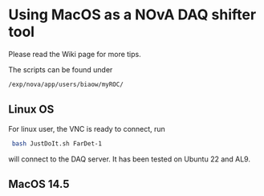 # Using MacOS as a NOvA DAQ shifter tool

Please read the Wiki page for more tips.

The scripts can be found under
```bash
/exp/nova/app/users/biaow/myROC/
```
## Linux OS
For linux user, the VNC is ready to connect, run
```bash
 bash JustDoIt.sh FarDet-1
```
will connect to the DAQ server. It has been tested on Ubuntu 22 and AL9.

## MacOS 14.5

